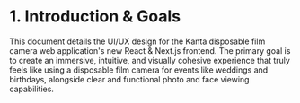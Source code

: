# 1. Introduction & Goals

This document details the UI/UX design for the Kanta disposable film camera web application's new React & Next.js frontend. The primary goal is to create an immersive, intuitive, and visually cohesive experience that truly feels like using a disposable film camera for events like weddings and birthdays, alongside clear and functional photo and face viewing capabilities.